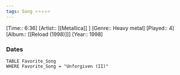 ```yaml
---
tags: Song ⭐⭐⭐⭐⭐ 
---
```

[Time:: 6:36]
[Artist:: [[Metallica]] ]
[Genre:: Heavy metal]
[Played:: 4]
[Album:: [[Reload (1998)]]]
[Year:: 1998]
### Dates
````dataview
TABLE Favorite_Song
WHERE Favorite_Song = "Unforgiven (II)"
````